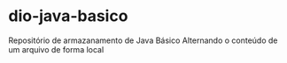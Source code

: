 # dio-java-basico
Repositório de armazanamento de Java Básico
Alternando o conteúdo de um arquivo de forma local
